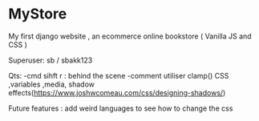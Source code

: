 # MyStore
My first django website , an ecommerce online bookstore ( Vanilla JS and CSS ) 

Superuser:
sb / sbakk123

Qts:
-cmd sihft r : behind the scene
-comment utiliser clamp() CSS ,variables ,media, shadow effects(https://www.joshwcomeau.com/css/designing-shadows/) 

Future features : 
add weird languages to see how to change the css
